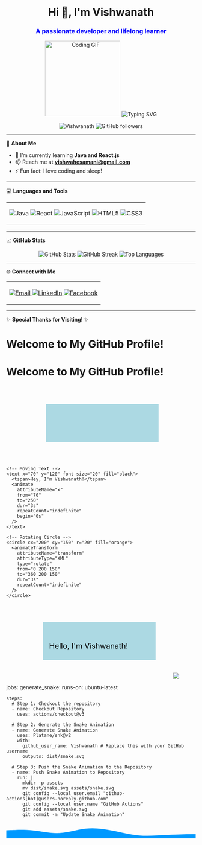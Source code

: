 <h1 align="center">Hi 👋, I'm Vishwanath</h1>
<p align="center"><h3 align="center" style="color: blue;">A passionate developer and lifelong learner</h3>

<p align="center">
  <img src="https://media.giphy.com/media/L8K62iTDkzGX6/giphy.gif" width="200" alt="Coding GIF" />
  <img src="https://readme-typing-svg.herokuapp.com?font=Fira+Code&weight=500&size=24&pause=1000&color=32A2F2&center=true&width=435&lines=Welcome+to+my+GitHub!;I+love+to+code+and;sleep+a+lot!+" alt="Typing SVG" />
</p>


<p align="center">
  <img src="https://komarev.com/ghpvc/?username=Vishwanath&label=Profile%20views&color=0e75b6&style=flat" alt="Vishwanath" />
  <img src="https://img.shields.io/github/followers/Vishwanath?label=Followers&style=social" alt="GitHub followers" />
</p>


---


🌟 **About Me**

- 🌱 I’m currently learning **Java and React.js**
- 📫 Reach me at **vishwahesamani@gmail.com**
- ⚡ Fun fact: I love coding and sleep!


---


💻 **Languages and Tools**

<table>
<tr>
<td>
<p align="center">
  <img src="https://img.icons8.com/color/48/000000/java-coffee-cup-logo--v1.png" alt="Java" />
  <img src="https://img.icons8.com/color/48/000000/react-native.png" alt="React" />
  <img src="https://img.icons8.com/color/48/000000/javascript--v1.png" alt="JavaScript" />
  <img src="https://img.icons8.com/color/48/000000/html-5--v1.png" alt="HTML5" />
  <img src="https://img.icons8.com/color/48/000000/css3.png" alt="CSS3" />
</p>
</tr>
</td>
</table>


---


📈 **GitHub Stats**

<p align="center">
  <img src="https://github-readme-stats.vercel.app/api?username=Vishwanath&show_icons=true&theme=radical" alt="GitHub Stats" />
  <img src="https://github-readme-streak-stats.herokuapp.com/?user=Vishwanath&theme=radical"
alt="GitHub Streak" />
  <img src="https://github-readme-stats.vercel.app/api/top-langs/?username=Vishwanath&layout=compact&theme=radical" alt="Top Languages" />
</p>


---


🌐 **Connect with Me**

<table>
<tr>
<td>
<p align="center">
  <a href="mailto:vishwahesamani@gmail.com">
    <img align="center" src="https://img.icons8.com/color/48/000000/gmail-new.png" alt="Email" />
  </a>
  <a href="https://www.linkedin.com/in/vishwanath-h-300b63251/">
    <img align="center" src="https://img.icons8.com/color/48/000000/linkedin.png" alt="LinkedIn" />
  </a>
<a
href="https://www.facebook.com/profile.php?id=100079006017428&mibextid=ZbWKwL">
<img align="center"
src="https://images.app.goo.gl/aoHenLy8hWFPMn3M9.png"
alt="Facebook"/>
</a>
</p>
</tr>
</td>
</table>


---


✨ **Special Thanks for Visiting!** ✨

# Welcome to My GitHub Profile!

# Welcome to My GitHub Profile!

<p align="center">
  <svg width="400" height="200" xmlns="http://www.w3.org/2000/svg">
    <!-- Background Rectangle -->
    <rect x="50" y="50" width="300" height="100" fill="lightblue">
      <animate 
        attributeName="x" 
        from="50" 
        to="150" 
        dur="2s" 
        repeatCount="indefinite" 
        begin="0s"
      />
      <animate 
        attributeName="fill" 
        from="lightblue" 
        to="lightgreen" 
        dur="2s" 
        repeatCount="indefinite" 
        begin="0s"
      />
    </rect>
    
    <!-- Moving Text -->
    <text x="70" y="120" font-size="20" fill="black">
      <tspan>Hey, I'm Vishwanath!</tspan>
      <animate 
        attributeName="x" 
        from="70" 
        to="250" 
        dur="3s" 
        repeatCount="indefinite" 
        begin="0s"
      />
    </text>

    <!-- Rotating Circle -->
    <circle cx="200" cy="150" r="20" fill="orange">
      <animateTransform 
        attributeName="transform" 
        attributeType="XML" 
        type="rotate" 
        from="0 200 150" 
        to="360 200 150" 
        dur="3s" 
        repeatCount="indefinite"
      />
    </circle>
  </svg>
</p><p align="center">
  <svg width="400" height="200" xmlns="http://www.w3.org/2000/svg">
    <rect x="50" y="50" width="300" height="100" fill="lightblue">
      <animate attributeName="x" from="50" to="150" dur="2s" repeatCount="indefinite" />
      <animate attributeName="fill" from="lightblue" to="lightgreen" dur="2s" repeatCount="indefinite" />
    </rect>
    <text x="70" y="120" font-size="20" fill="black">Hello, I'm Vishwanath!</text<p align="center">
  <img src="name: Snake Animation

on:
  schedule:
    - cron: "0 0 * * *" # Runs daily at midnight UTC
  workflow_dispatch: # Allows manual triggering of the workflow

jobs:
  generate_snake:
    runs-on: ubuntu-latest

    steps:
      # Step 1: Checkout the repository
      - name: Checkout Repository
        uses: actions/checkout@v3

      # Step 2: Generate the Snake Animation
      - name: Generate Snake Animation
        uses: Platane/snk@v2
        with:
          github_user_name: Vishwanath # Replace this with your GitHub username
          outputs: dist/snake.svg

      # Step 3: Push the Snake Animation to the Repository
      - name: Push Snake Animation to Repository
        run: |
          mkdir -p assets
          mv dist/snake.svg assets/snake.svg
          git config --local user.email "github-actions[bot]@users.noreply.github.com"
          git config --local user.name "GitHub Actions"
          git add assets/snake.svg
          git commit -m "Update Snake Animation"
<svg width="100%" height="100" viewBox="0 0 1200 100" xmlns="http://www.w3.org/2000/svg">
  <path fill="#0099ff" d="M0 49L28 47.7C56 46.3 112 43.7 168 49.3C224 55 280 69 336 66.3C392 63.7 448 44.3 504 38.3C560 32.3 616 39.7 672 50.7C728 61.7 784 76.3 840 81.3C896 86.3 952 81.7 1008 78.7C1064 75.7 1120 74.3 1156 73.7L1200 73L1200 101L1156 101C1120 101 1064 101 1008 101C952 101 896 101 840 101C784 101 728 101 672 101C616 101 560 101 504 101C448 101 392 101 336 101C280 101 224 101 168 101C112 101 56 101 28 101L0 101Z" />
  <animate repeatCount="indefinite" attributeName="d" dur="5s" 
    values="
      M0 49L28 47.7C56 46.3 112 43.7 168 49.3C224 55 280 69 336 66.3C392 63.7 448 44.3 504 38.3C560 32.3 616 39.7 672 50.7C728 61.7 784 76.3 840 81.3C896 86.3 952 81.7 1008 78.7C1064 75.7 1120 74.3 1156 73.7L1200 73L1200 101L1156 101C1120 101 1064 101 1008 101C952 101 896 101 840 101C784 101 728 101 672 101C616 101 560 101 504 101C448 101 392 101 336 101C280 101 224 101 168 101C112 101 56 101 28 101L0 101Z;
      
      M0 35L28 38.7C56 42.3 112 49.7 168 55.3C224 61 280 65 336 63.3C392 61.7 448 54.3 504 52.3C560 50.3 616 53.7 672 62.7C728 71.7 784 86.3 840 87.3C896 88.3 952 75.7 1008 70.7C1064 65.7 1120 68.3 1156 69.7L1200 71L1200 101L1156 101C1120 101 1064 101 1008 101C952 101 896 101 840 101C784 101 728 101 672 101C616 101 560 101 504 101C448 101 392 101 336 101C280 101 224 101 168 101C112 101 56 101 28 101L0 101Z;
      
      M0 49L28 47.7C56 46.3 112 43.7 168 49.3C224 55 280 69 336 66.3C392 63.7 448 44.3 504 38.3C560 32.3 616 39.7 672 50.7C728 61.7 784 76.3 840 81.3C896 86.3 952 81.7 1008 78.7C1064 75.7 1120 74.3 1156 73.7L1200 73L1200 101L1156 101C1120 101 1064 101 1008 101C952 101 896 101 840 101C784 101 728 101 672 101C616 101 560 101 504 101C448 101 392 101 336 101C280 101 224 101 168 101C112 101 56 101 28 101L0 101Z;" 
  />
</svg>

          git push" />
</p>
